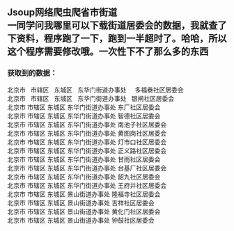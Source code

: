 ## Jsoup网络爬虫爬省市街道<br>一同学问我哪里可以下载街道居委会的数据，我就查了下资料，程序跑了一下，跑到一半超时了。哈哈，所以这个程序需要修改哦。一次性下不了那么多的东西<br>
### 获取到的数据：<br>
北京市   市辖区   东城区   东华门街道办事处     多福巷社区居委会<br>
北京市   市辖区   东城区   东华门街道办事处    银闸社区居委会<br>
北京市   市辖区   东城区   东华门街道办事处     东厂社区居委会<br>
北京市   市辖区   东城区   东华门街道办事处     智德社区居委会<br>
北京市   市辖区   东城区   东华门街道办事处     南池子社区居委会<br>
北京市   市辖区   东城区   东华门街道办事处     黄图岗社区居委会<br>
北京市   市辖区   东城区   东华门街道办事处     灯市口社区居委会<br>
北京市   市辖区   东城区   东华门街道办事处     正义路社区居委会<br>
北京市   市辖区   东城区   东华门街道办事处     甘雨社区居委会<br>
北京市   市辖区   东城区   东华门街道办事处     台基厂社区居委会<br>
北京市   市辖区   东城区   东华门街道办事处     韶九社区居委会<br>
北京市   市辖区   东城区   东华门街道办事处     王府井社区居委会<br>
北京市   市辖区   东城区   景山街道办事处     隆福寺社区居委会<br>
北京市   市辖区   东城区   景山街道办事处     吉祥社区居委会<br>
北京市   市辖区   东城区   景山街道办事处     黄化门社区居委会<br>
北京市   市辖区   东城区   景山街道办事处     钟鼓社区居委会<br>
